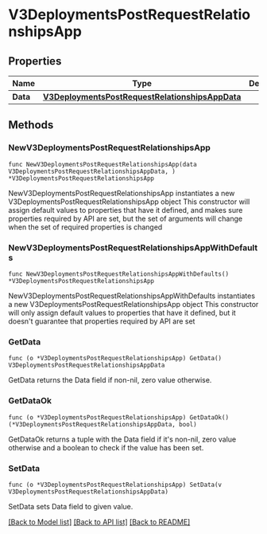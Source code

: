 # V3DeploymentsPostRequestRelationshipsApp

## Properties

Name | Type | Description | Notes
------------ | ------------- | ------------- | -------------
**Data** | [**V3DeploymentsPostRequestRelationshipsAppData**](V3DeploymentsPostRequestRelationshipsAppData.md) |  | 

## Methods

### NewV3DeploymentsPostRequestRelationshipsApp

`func NewV3DeploymentsPostRequestRelationshipsApp(data V3DeploymentsPostRequestRelationshipsAppData, ) *V3DeploymentsPostRequestRelationshipsApp`

NewV3DeploymentsPostRequestRelationshipsApp instantiates a new V3DeploymentsPostRequestRelationshipsApp object
This constructor will assign default values to properties that have it defined,
and makes sure properties required by API are set, but the set of arguments
will change when the set of required properties is changed

### NewV3DeploymentsPostRequestRelationshipsAppWithDefaults

`func NewV3DeploymentsPostRequestRelationshipsAppWithDefaults() *V3DeploymentsPostRequestRelationshipsApp`

NewV3DeploymentsPostRequestRelationshipsAppWithDefaults instantiates a new V3DeploymentsPostRequestRelationshipsApp object
This constructor will only assign default values to properties that have it defined,
but it doesn't guarantee that properties required by API are set

### GetData

`func (o *V3DeploymentsPostRequestRelationshipsApp) GetData() V3DeploymentsPostRequestRelationshipsAppData`

GetData returns the Data field if non-nil, zero value otherwise.

### GetDataOk

`func (o *V3DeploymentsPostRequestRelationshipsApp) GetDataOk() (*V3DeploymentsPostRequestRelationshipsAppData, bool)`

GetDataOk returns a tuple with the Data field if it's non-nil, zero value otherwise
and a boolean to check if the value has been set.

### SetData

`func (o *V3DeploymentsPostRequestRelationshipsApp) SetData(v V3DeploymentsPostRequestRelationshipsAppData)`

SetData sets Data field to given value.



[[Back to Model list]](../README.md#documentation-for-models) [[Back to API list]](../README.md#documentation-for-api-endpoints) [[Back to README]](../README.md)


